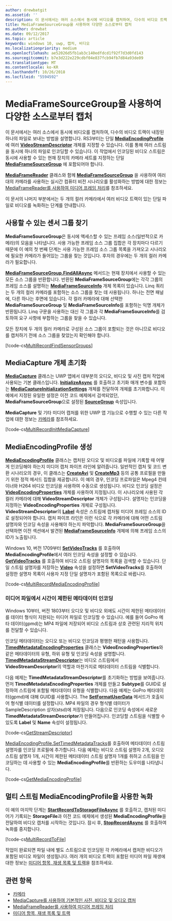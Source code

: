 ```yaml
---
author: drewbatgit
ms.assetid: ''
description: 이 문서에서는 여러 소스에서 동시에 비디오를 캡처하여, 다수의 비디오 트랙이 내장된 하나의 파일로 보내는 방법을 설명합니다.
title: MediaFrameSourceGroup을 사용하여 다양한 소스로부터 캡처
ms.author: drewbat
ms.date: 09/12/2017
ms.topic: article
keywords: windows 10, uwp, 캡처, 비디오
ms.localizationpriority: medium
ms.openlocfilehash: ae52026d5fb1ab3c140edfdcd1f92f7d3d0fd143
ms.sourcegitcommit: b7e3d222e229cdbf04e837fcb94fb7d84a93de09
ms.translationtype: MT
ms.contentlocale: ko-KR
ms.lasthandoff: 10/26/2018
ms.locfileid: "5594592"
---
```

# <a name="capture-from-multiple-sources-using-mediaframesourcegroup"></a>MediaFrameSourceGroup을 사용하여 다양한 소스로부터 캡처

이 문서에서는 여러 소스에서 동시에 비디오를 캡처하여, 다수의 비디오 트랙이 내장된 하나의 파일로 보내는 방법을 설명합니다. RS3부터는 단일 **[MediaEncodingProfile](https://docs.microsoft.com/uwp/api/windows.media.mediaproperties.mediaencodingprofile)** 에 여러 **[VideoStreamDescriptor](https://docs.microsoft.com/uwp/api/windows.media.core.videostreamdescriptor)** 개체를 지정할 수 있습니다. 이를 통해 여러 스트림을 동시에 하나의 파일로 인코딩할 수 있습니다. 이 작업에서 인코딩된 비디오 스트림은 동시에 사용할 수 있는 현재 장치의 카메라 세트를 지정하는 단일 **[MediaFrameSourceGroup](https://docs.microsoft.com/uwp/api/windows.media.capture.frames.mediaframesourcegroup)** 에 포함되어야 합니다. 

**[MediaFrameReader](https://docs.microsoft.com/uwp/api/windows.media.capture.frames.mediaframereader)** 클래스와 함께 **[MediaFrameSourceGroup](https://docs.microsoft.com/uwp/api/windows.media.capture.frames.mediaframesourcegroup)** 을 사용하여 여러 대의 카메라를 사용하는 실시간 컴퓨터 비전 시나리오를 활성화하는 방법에 대한 정보는 [MediaFrameReader를 사용하여 미디어 프레임 처리](process-media-frames-with-mediaframereader.md)를 참조하세요.

이 문서의 나머지 부분에서는 두 개의 컬러 카메라에서 여러 비디오 트랙이 있는 단일 파일로 비디오를 녹화하는 단계를 안내합니다.

## <a name="find-available-sensor-groups"></a>사용할 수 있는 센서 그룹 찾기
**MediaFrameSourceGroup**은 동시에 액세스할 수 있는 프레임 소스(일반적으로 카메라)의 모음을 나타냅니다. 사용 가능한 프레임 소스 그룹 집합은 각 장치마다 다르기 때문에 이 예의 첫 번째 단계는 사용 가능한 프레임 소스 그룹 목록을 가져오고 시나리오에 필요한 카메라가 들어있는 그룹을 찾는 것입니다. 후자의 경우에는 두 개의 컬러 카메라가 필요합니다.

**[MediaFrameSourceGroup.FindAllAsync](https://docs.microsoft.com/uwp/api/windows.media.capture.frames.mediaframesourcegroup.FindAllAsync)** 메서드는 현재 장치에서 사용할 수 있는 모든 소스 그룹을 반환합니다. 반환된 **MediaFrameSourceGroup**에는 각각 그룹의 프레임 소스를 설명하는 **[MediaFrameSourceInfo](https://docs.microsoft.com/uwp/api/windows.media.capture.frames.mediaframesourceinfo)** 개체 목록이 있습니다. Linq 쿼리는 두 개의 컬러 카메라를 포함하는 소스 그룹을 찾는 데 사용됩니다. 하나는 전면 패널에, 다른 하나는 후면에 있습니다. 각 컬러 카메라에 대해 선택한 **MediaFrameSourceGroup** 및 **MediaFrameSourceInfo**를 포함하는 익명 개체가 반환됩니다. Linq 구문을 사용하는 대신 각 그룹과 각 **MediaFrameSourceInfo**를 검토하여 요구 사항에 부합하는 그룹을 찾을 수 있습니다.

모든 장치에 두 개의 컬러 카메라로 구성된 소스 그룹이 포함되는 것은 아니므로 비디오를 캡처하기 전에 소스 그룹을 찾았는지 확인해야 합니다.

[!code-cs[MultiRecordFindSensorGroups](./code/SimpleCameraPreview_Win10/cs/MainPage.MultiRecord.xaml.cs#SnippetMultiRecordFindSensorGroups)]

## <a name="initialize-the-mediacapture-object"></a>MediaCapture 개체 초기화
**[MediaCapture](https://docs.microsoft.com/uwp/api/windows.media.capture.mediacapture)** 클래스는 UWP 앱에서 대부분의 오디오, 비디오 및 사진 캡처 작업에 사용되는 기본 클래스입니다. **[InitializeAsync](https://docs.microsoft.com/uwp/api/windows.media.capture.mediacapture.InitializeAsync)** 를 호출하고 초기화 매개 변수를 포함하는 **[MediaCaptureInitializationSettings](https://docs.microsoft.com/uwp/api/windows.media.capture.mediacaptureinitializationsettings)** 개체를 전달하여 개체를 초기화합니다. 이 예에서 지정된 유일한 설정은 이전 코드 예제에서 검색되었던, **MediaFrameSourceGroup**으로 설정된 **[SourceGroup](https://docs.microsoft.com/uwp/api/windows.media.capture.mediacaptureinitializationsettings.SourceGroup)** 속성입니다.

**MediaCapture** 및 기타 미디어 캡처를 위한 UWP 앱 기능으로 수행할 수 있는 다른 작업에 대한 정보는 [카메라](camera.md)를 참조하세요.

[!code-cs[MultiRecordInitMediaCapture](./code/SimpleCameraPreview_Win10/cs/MainPage.MultiRecord.xaml.cs#SnippetMultiRecordInitMediaCapture)]

## <a name="create-a-mediaencodingprofile"></a>MediaEncodingProfile 생성
**[MediaEncodingProfile](https://docs.microsoft.com/uwp/api/windows.media.mediaproperties.mediaencodingprofile)** 클래스는 캡처된 오디오 및 비디오를 파일에 기록할 때 어떻게 인코딩해야 하는지 미디어 캡처 파이프 라인에 알려줍니다. 일반적인 캡처 및 코드 변환 시나리오의 경우, 이 클래스는 **[CreateAvi](https://docs.microsoft.com/uwp/api/windows.media.mediaproperties.mediaencodingprofile.createavi)** 및 **[CreateMp3](https://docs.microsoft.com/uwp/api/windows.media.mediaproperties.mediaencodingprofile.createmp3)** 등의 공통 프로필을 만들기 위한 정적 메서드 집합을 제공합니다. 이 예의 경우, 인코딩 프로파일은 Mpeg4 컨테이너와 H264 비디오 인코딩을 사용하여 수동으로 생성됩니다. 비디오 인코딩 설정은 **[VideoEncodingProperties](https://docs.microsoft.com/uwp/api/windows.media.mediaproperties.videoencodingproperties)** 개체를 사용하여 지정됩니다. 이 시나리오에 사용된 각 컬러 카메라에 대해 **VideoStreamDescriptor** 개체가 구성됩니다. 설명자는 인코딩을 지정하는 **VideoEncodingProperties** 개체로 구성됩니다. **VideoStreamDescriptor**의 **[Label](https://docs.microsoft.com/uwp/api/windows.media.core.videostreamdescriptor.Label)** 속성은 스트림에 캡처될 미디어 프레임 소스의 ID로 설정되어야 합니다. 캡처 파이프 라인은 이런 식으로 각 카메라에 대해 어떤 스트림 설명자와 인코딩 속성을 사용해야 하는지 파악합니다. **MediaFrameSourceGroup**을 선택하면 이전 섹션에서 발견된 **[MediaFrameSourceInfo](https://docs.microsoft.com/uwp/api/windows.media.capture.frames.mediaframesourceinfo)** 개체에 의해 프레임 소스의 ID가 노출됩니다.


Windows 10, 버전 1709부터 **[SetVideoTracks](https://docs.microsoft.com/uwp/api/windows.media.mediaproperties.mediaencodingprofile.setvideotracks)** 를 호출하여 **MediaEncodingProfile**에서 여러 인코딩 속성을 설정할 수 있습니다. **[GetVideoTracks](https://docs.microsoft.com/uwp/api/windows.media.mediaproperties.mediaencodingprofile.GetVideoTracks)** 를 호출하여 비디오 스트림 설명자의 목록을 검색할 수 있습니다. 단일 스트림 설명자를 저장하는 **[Video](https://docs.microsoft.com/uwp/api/windows.media.mediaproperties.mediaencodingprofile.Video)** 속성을 설정하면 **SetVideoTracks**를 호출하여 설정한 설명자 목록이 사용자 지정 단일 설명자가 포함된 목록으로 바뀝니다.


[!code-cs[MultiRecordMediaEncodingProfile](./code/SimpleCameraPreview_Win10/cs/MainPage.MultiRecord.xaml.cs#SnippetMultiRecordMediaEncodingProfile)]

### <a name="encode-timed-metadata-in-media-files"></a>미디어 파일에서 시간이 제한된 메타데이터 인코딩

Windows 10부터, 버전 1803부터 오디오 및 비디오 외에도 시간이 제한된 메타데이터를 데이터 형식이 지원되는 미디어 파일로 인코딩할 수 있습니다. 예를 들어 GoPro 메타 데이터(gpmd)는 MP4 파일에 저장되어 비디오 스트림과 상호 관련된 지리적 위치를 전달할 수 있습니다. 

인코딩 메타데이터는 오디오 또는 비디오 인코딩과 평행한 패턴을 사용합니다. [**TimedMetadataEncodingProperties**](https://docs.microsoft.com/uwp/api/windows.media.mediaproperties.timedmetadataencodingproperties) 클래스는 **VideoEncodingProperties**와 같은 메타데이터의 유형, 하위 유형 및 인코딩 속성을 설명합니다. [**TimedMetadataStreamDescriptor**](https://docs.microsoft.com/uwp/api/windows.media.core.timedmetadatastreamdescriptor)는 비디오 스트림에서 **VideoStreamDescriptor**의 역할과 마찬가지로 메타데이터 스트림을 식별합니다.  

다음 예제는 **TimedMetadataStreamDescriptor**를 초기화하는 방법을 보여줍니다. 먼저 **TimedMetadataEncodingProperties** 개체를 만들고 **Subtype**를 GUID로 설정하여 스트림에 포함될 메타데이터 유형을 식별합니다. 다음 예제는 GoPro 메타데이터(gpmd)에 대해 GUID를 사용합니다. The [**SetFormatUserData**](https://docs.microsoft.com/uwp/api/windows.media.mediaproperties.timedmetadataencodingproperties.setformatuserdata) 메서드가 호출되어 형식별 데이터를 설정합니다. MP4 파일의 경우 형식별 데이터가 SampleDescription 상자(stsd)에 저장됩니다. 다음으로 인코딩 속성에서 새로운 **TimedMetadataStreamDescriptor**가 만들어집니다. 인코딩할 스트림을 식별할 수 있도록 **Label** 및 **Name** 속성이 설정됩니다. 

[!code-cs[GetStreamDescriptor](./code/SimpleCameraPreview_Win10/cs/MainPage.MultiRecord.xaml.cs#SnippetGetStreamDescriptor)]

[MediaEncodingProfile.SetTimedMetadataTracks](**https://docs.microsoft.com/uwp/api/windows.media.mediaproperties.mediaencodingprofile.settimedmetadatatracks**)를 호출하여 메타데이터 스트림 설명자를 인코딩 프로필에 추가합니다. 다음 예제는 비디오 스트림 설명자 2개, 오디오 스트림 설명자 1개, 시간이 제한된 메타데이터 스트림 설명자 1개를 취하고 스트림을 인코딩하는 데 사용할 수 있는 **MediaEncodingProfile**를 반환하는 도우미를 나타냅니다.

[!code-cs[GetMediaEncodingProfile](./code/SimpleCameraPreview_Win10/cs/MainPage.MultiRecord.xaml.cs#SnippetGetMediaEncodingProfile)]

## <a name="record-using-the-multi-stream-mediaencodingprofile"></a>멀티 스트림 MediaEncodingProfile을 사용한 녹화
이 예의 마지막 단계는 **[StartRecordToStorageFileAsync](https://docs.microsoft.com/uwp/api/windows.media.capture.mediacapture.startrecordtostoragefileasync)** 를 호출하고, 캡처된 미디어가 기록되는 **StorageFile**과 이전 코드 예제에서 생성된 **MediaEncodingProfile**을 전달하여 비디오 캡처를 시작하는 것입니다. 잠시 후, **[StopRecordAsync](https://docs.microsoft.com/uwp/api/windows.media.capture.mediacapture.StopRecordAsync)** 를 호출하여 녹화를 중지합니다.

[!code-cs[MultiRecordToFile](./code/SimpleCameraPreview_Win10/cs/MainPage.MultiRecord.xaml.cs#SnippetMultiRecordToFile)]

작업이 완료되면 파일 내에 별도 스트림으로 인코딩된 각 카메라에서 캡처한 비디오가 포함된 비디오 파일이 생성됩니다. 여러 개의 비디오 트랙이 포함된 미디어 파일 재생에 대한 정보는 [미디어 항목, 재생 목록 및 트랙](media-playback-with-mediasource.md)을 참조하세요.

## <a name="related-topics"></a>관련 항목

* [카메라](camera.md)
* [MediaCapture를 사용하여 기본적인 사진, 비디오 및 오디오 캡처](basic-photo-video-and-audio-capture-with-MediaCapture.md)
* [MediaFrameReader를 사용하여 미디어 프레임 처리](process-media-frames-with-mediaframereader.md)
* [미디어 항목, 재생 목록 및 트랙](media-playback-with-mediasource.md)


 

 




